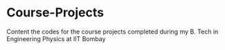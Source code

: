 # Course-Projects
Content the codes for the course projects completed during my B. Tech in Engineering Physics at IIT Bombay
